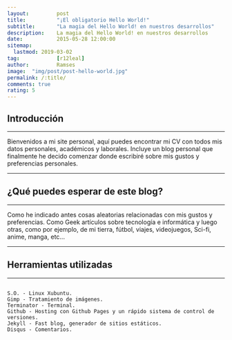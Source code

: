 ```yaml
---
layout:     	post
title:      	"¡El obligatorio Hello World!"
subtitle:   	"La magia del Hello World! en nuestros desarrollos"
description:	La magia del Hello World! en nuestros desarrollos
date:       	2015-05-28 12:00:00
sitemap:
  lastmod: 2019-03-02
tag:			[r12leal]
author:     	Ramses
image: 	"img/post/post-hello-world.jpg"
permalink: /:title/
comments: true
rating: 5
---
```

<h2 class="section-heading">Introducción</h2>
<hr />
<p>Bienvenidos a mi site personal, aquí puedes encontrar mi CV con todos mis datos personales, académicos y laborales. Incluye un blog personal que finalmente he decido comenzar donde escribiré sobre mis gustos y preferencias personales.</p>
<hr />
<h2 class="section-heading">¿Qué puedes esperar de este blog?</h2>
<hr />
<p>Como he indicado antes cosas aleatorias relacionadas con mis gustos y preferencias. Como Geek artículos sobre tecnología e informática y luego otras, como por ejemplo, de mi tierra, fútbol, viajes, videojuegos, Sci-fi, anime, manga, etc...</p>
<hr />
<h2 class="section-heading">Herramientas utilizadas</h2>
<hr />
<pre><code class="language-html">
S.O. - Linux Xubuntu.
Gimp - Tratamiento de imágenes.
Terminator - Terminal.
Github - Hosting con Github Pages y un rápido sistema de control de versiones.
Jekyll - Fast blog, generador de sitios estáticos.
Disqus - Comentarios.
</code></pre>
